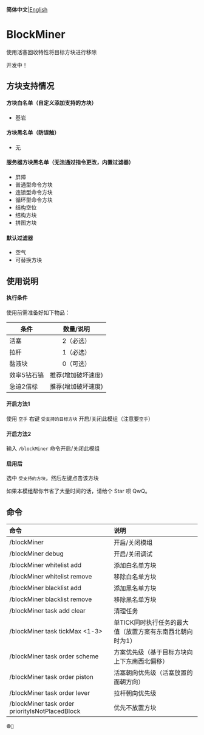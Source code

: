 **简体中文**|[English](./README_EN.md)

# BlockMiner

使用活塞回收特性将目标方块进行移除

开发中！

## 方块支持情况

#### 方块白名单（自定义添加支持的方块）

- 基岩

#### 方块黑名单（防误触）

- 无

#### 服务器方块黑名单（无法通过指令更改，内置过滤器）

- 屏障
- 普通型命令方块
- 连锁型命令方块
- 循环型命令方块
- 结构空位
- 结构方块
- 拼图方块

#### 默认过滤器

- 空气
- 可替换方块

## 使用说明

#### 执行条件

使用前需准备好如下物品：

| 条件     |   数量/说明    | 
|--------|:----------:|
| 活塞     |   2（必选）    | 
| 拉杆     |   1（必选）    | 
| 黏液块    |   0（可选）    |  
| 效率5钻石镐 | 推荐(增加破坏速度) | 
| 急迫2信标  | 推荐(增加破坏速度) |  

#### 开启方法1

使用 `空手` 右键 `受支持的目标方块` 开启/关闭此模组（注意要`空手`）

#### 开启方法2

输入 `/blockMiner` 命令开启/关闭此模组

#### 启用后

选中 `受支持的方块`，然后左键点击该方块

如果本模组帮你节省了大量时间的话，请给个 Star 呗 QwQ。

## 命令

| 命令                                              | 说明                              |
|:------------------------------------------------|:--------------------------------|
| /blockMiner                                     | 开启/关闭模组                         |
| /blockMiner debug                               | 开启/关闭调试                         |
| /blockMiner whitelist add <block>               | 添加白名单方块                         |
| /blockMiner whitelist remove <block>            | 移除白名单方块                         |
| /blockMiner blacklist add <block>               | 添加黑名单方块                         |
| /blockMiner blacklist remove <block>            | 移除黑名单方块                         |
| /blockMiner task add clear                      | 清理任务                            |
| /blockMiner task tickMax <1-3>                  | 单TICK同时执行任务的最大值（放置方案有东南西北朝向时为1） |
| /blockMiner task order scheme                   | 方案优先级（基于目标方块向上下东南西北偏移）          |
| /blockMiner task order piston                   | 活塞朝向优先级（活塞放置的面朝方向）              |
| /blockMiner task order lever                    | 拉杆朝向优先级                         |
| /blockMiner task order priorityIsNotPlacedBlock | 优先不放置方块                         |

~~~~
🟢🔴

